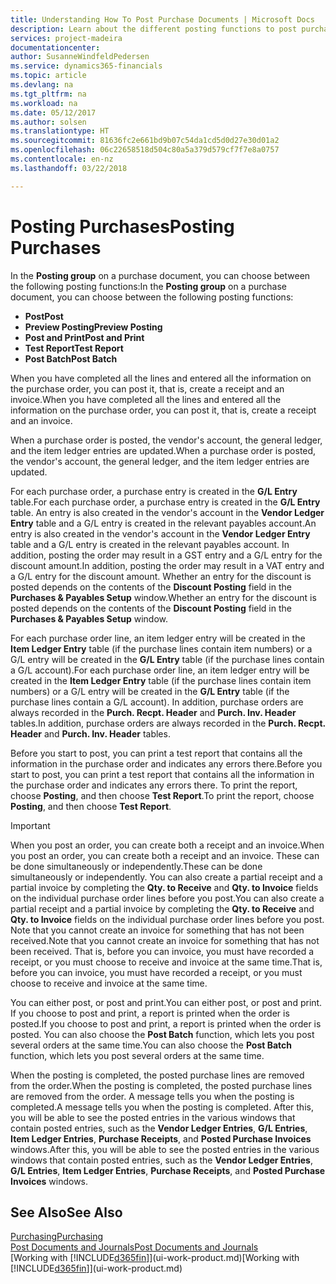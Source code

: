 ```yaml
---
title: Understanding How To Post Purchase Documents | Microsoft Docs
description: Learn about the different posting functions to post purchase documents.
services: project-madeira
documentationcenter: 
author: SusanneWindfeldPedersen
ms.service: dynamics365-financials
ms.topic: article
ms.devlang: na
ms.tgt_pltfrm: na
ms.workload: na
ms.date: 05/12/2017
ms.author: solsen
ms.translationtype: HT
ms.sourcegitcommit: 81636fc2e661bd9b07c54da1cd5d0d27e30d01a2
ms.openlocfilehash: 06c22658518d504c80a5a379d579cf7f7e8a0757
ms.contentlocale: en-nz
ms.lasthandoff: 03/22/2018

---
```

# <a name="posting-purchases"></a><span data-ttu-id="56d57-103">Posting Purchases</span><span class="sxs-lookup"><span data-stu-id="56d57-103">Posting Purchases</span></span>
<span data-ttu-id="56d57-104">In the **Posting group** on a purchase document, you can choose between the following posting functions:</span><span class="sxs-lookup"><span data-stu-id="56d57-104">In the **Posting group** on a purchase document, you can choose between the following posting functions:</span></span>

* <span data-ttu-id="56d57-105">**Post**</span><span class="sxs-lookup"><span data-stu-id="56d57-105">**Post**</span></span>
* <span data-ttu-id="56d57-106">**Preview Posting**</span><span class="sxs-lookup"><span data-stu-id="56d57-106">**Preview Posting**</span></span>
* <span data-ttu-id="56d57-107">**Post and Print**</span><span class="sxs-lookup"><span data-stu-id="56d57-107">**Post and Print**</span></span>
* <span data-ttu-id="56d57-108">**Test Report**</span><span class="sxs-lookup"><span data-stu-id="56d57-108">**Test Report**</span></span>
* <span data-ttu-id="56d57-109">**Post Batch**</span><span class="sxs-lookup"><span data-stu-id="56d57-109">**Post Batch**</span></span>

<span data-ttu-id="56d57-110">When you have completed all the lines and entered all the information on the purchase order, you can post it, that is, create a receipt and an invoice.</span><span class="sxs-lookup"><span data-stu-id="56d57-110">When you have completed all the lines and entered all the information on the purchase order, you can post it, that is, create a receipt and an invoice.</span></span>

<span data-ttu-id="56d57-111">When a purchase order is posted, the vendor's account, the general ledger, and the item ledger entries are updated.</span><span class="sxs-lookup"><span data-stu-id="56d57-111">When a purchase order is posted, the vendor's account, the general ledger, and the item ledger entries are updated.</span></span>

<span data-ttu-id="56d57-112">For each purchase order, a purchase entry is created in the **G/L Entry** table.</span><span class="sxs-lookup"><span data-stu-id="56d57-112">For each purchase order, a purchase entry is created in the **G/L Entry** table.</span></span> <span data-ttu-id="56d57-113">An entry is also created in the vendor's account in the **Vendor Ledger Entry** table and a G/L entry is created in the relevant payables account.</span><span class="sxs-lookup"><span data-stu-id="56d57-113">An entry is also created in the vendor's account in the **Vendor Ledger Entry** table and a G/L entry is created in the relevant payables account.</span></span> <span data-ttu-id="56d57-114">In addition, posting the order may result in a GST entry and a G/L entry for the discount amount.</span><span class="sxs-lookup"><span data-stu-id="56d57-114">In addition, posting the order may result in a VAT entry and a G/L entry for the discount amount.</span></span> <span data-ttu-id="56d57-115">Whether an entry for the discount is posted depends on the contents of the **Discount Posting** field in the **Purchases & Payables Setup** window.</span><span class="sxs-lookup"><span data-stu-id="56d57-115">Whether an entry for the discount is posted depends on the contents of the **Discount Posting** field in the **Purchases & Payables Setup** window.</span></span>

<span data-ttu-id="56d57-116">For each purchase order line, an item ledger entry will be created in the **Item Ledger Entry** table (if the purchase lines contain item numbers) or a G/L entry will be created in the **G/L Entry** table (if the purchase lines contain a G/L account).</span><span class="sxs-lookup"><span data-stu-id="56d57-116">For each purchase order line, an item ledger entry will be created in the **Item Ledger Entry** table (if the purchase lines contain item numbers) or a G/L entry will be created in the **G/L Entry** table (if the purchase lines contain a G/L account).</span></span> <span data-ttu-id="56d57-117">In addition, purchase orders are always recorded in the **Purch. Recpt. Header** and **Purch. Inv. Header** tables.</span><span class="sxs-lookup"><span data-stu-id="56d57-117">In addition, purchase orders are always recorded in the **Purch. Recpt. Header** and **Purch. Inv. Header** tables.</span></span>

<span data-ttu-id="56d57-118">Before you start to post, you can print a test report that contains all the information in the purchase order and indicates any errors there.</span><span class="sxs-lookup"><span data-stu-id="56d57-118">Before you start to post, you can print a test report that contains all the information in the purchase order and indicates any errors there.</span></span> <span data-ttu-id="56d57-119">To print the report, choose **Posting**, and then choose **Test Report**.</span><span class="sxs-lookup"><span data-stu-id="56d57-119">To print the report, choose **Posting**, and then choose **Test Report**.</span></span>

> [!IMPORTANT]  
>   <span data-ttu-id="56d57-120">When you post an order, you can create both a receipt and an invoice.</span><span class="sxs-lookup"><span data-stu-id="56d57-120">When you post an order, you can create both a receipt and an invoice.</span></span> <span data-ttu-id="56d57-121">These can be done simultaneously or independently.</span><span class="sxs-lookup"><span data-stu-id="56d57-121">These can be done simultaneously or independently.</span></span> <span data-ttu-id="56d57-122">You can also create a partial receipt and a partial invoice by completing the **Qty. to Receive** and **Qty. to Invoice** fields on the individual purchase order lines before you post.</span><span class="sxs-lookup"><span data-stu-id="56d57-122">You can also create a partial receipt and a partial invoice by completing the **Qty. to Receive** and **Qty. to Invoice** fields on the individual purchase order lines before you post.</span></span> <span data-ttu-id="56d57-123">Note that you cannot create an invoice for something that has not been received.</span><span class="sxs-lookup"><span data-stu-id="56d57-123">Note that you cannot create an invoice for something that has not been received.</span></span> <span data-ttu-id="56d57-124">That is, before you can invoice, you must have recorded a receipt, or you must choose to receive and invoice at the same time.</span><span class="sxs-lookup"><span data-stu-id="56d57-124">That is, before you can invoice, you must have recorded a receipt, or you must choose to receive and invoice at the same time.</span></span>

<span data-ttu-id="56d57-125">You can either post, or post and print.</span><span class="sxs-lookup"><span data-stu-id="56d57-125">You can either post, or post and print.</span></span> <span data-ttu-id="56d57-126">If you choose to post and print, a report is printed when the order is posted.</span><span class="sxs-lookup"><span data-stu-id="56d57-126">If you choose to post and print, a report is printed when the order is posted.</span></span> <span data-ttu-id="56d57-127">You can also choose the **Post Batch** function, which lets you post several orders at the same time.</span><span class="sxs-lookup"><span data-stu-id="56d57-127">You can also choose the **Post Batch** function, which lets you post several orders at the same time.</span></span>

<span data-ttu-id="56d57-128">When the posting is completed, the posted purchase lines are removed from the order.</span><span class="sxs-lookup"><span data-stu-id="56d57-128">When the posting is completed, the posted purchase lines are removed from the order.</span></span> <span data-ttu-id="56d57-129">A message tells you when the posting is completed.</span><span class="sxs-lookup"><span data-stu-id="56d57-129">A message tells you when the posting is completed.</span></span> <span data-ttu-id="56d57-130">After this, you will be able to see the posted entries in the various windows that contain posted entries, such as the **Vendor Ledger Entries**, **G/L Entries**, **Item Ledger Entries**, **Purchase Receipts**, and **Posted Purchase Invoices** windows.</span><span class="sxs-lookup"><span data-stu-id="56d57-130">After this, you will be able to see the posted entries in the various windows that contain posted entries, such as the **Vendor Ledger Entries**, **G/L Entries**, **Item Ledger Entries**, **Purchase Receipts**, and **Posted Purchase Invoices** windows.</span></span>

## <a name="see-also"></a><span data-ttu-id="56d57-131">See Also</span><span class="sxs-lookup"><span data-stu-id="56d57-131">See Also</span></span>
[<span data-ttu-id="56d57-132">Purchasing</span><span class="sxs-lookup"><span data-stu-id="56d57-132">Purchasing</span></span>](purchasing-manage-purchasing.md)  
[<span data-ttu-id="56d57-133">Post Documents and Journals</span><span class="sxs-lookup"><span data-stu-id="56d57-133">Post Documents and Journals</span></span>](ui-post-documents-journals.md)  
<span data-ttu-id="56d57-134">[Working with [!INCLUDE[d365fin](includes/d365fin_md.md)]](ui-work-product.md)</span><span class="sxs-lookup"><span data-stu-id="56d57-134">[Working with [!INCLUDE[d365fin](includes/d365fin_md.md)]](ui-work-product.md)</span></span>


